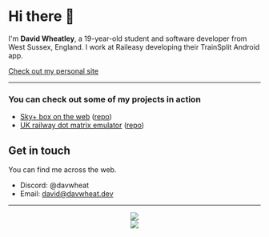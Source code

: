 # Hi there 👋

I'm **David Wheatley**, a 19-year-old student and software developer from West Sussex, England. I work at Raileasy developing their TrainSplit Android app.

[Check out my personal site](https://davwheat.dev/)

---

### You can check out some of my projects in action

- [Sky+ box on the web](https://sky-epg.davwheat.dev/) ([repo](https://github.com/davwheat/sky-plus-web-simulator))
- [UK railway dot matrix emulator](https://raildotmatrix.davwheat.dev/) ([repo](https://github.com/davwheat/uk-dot-matrix))

## Get in touch

You can find me across the web.

- Discord: @davwheat
- Email: [david@davwheat.dev](mailto:david@davwheat.dev)

----

<p align="center">
  <img src="https://github-readme-stats.vercel.app/api?username=davwheat&count_private=true&theme=dark&show_icons=true">
  <br/>
  <!-- I have NO CLUE why 'Smalltalk' is showing as ~90% of my code language... -->
  <img src="https://github-readme-stats.vercel.app/api/top-langs/?username=davwheat&layout=compact&hide=smalltalk&langs_count=6&theme=dark">
</p>

